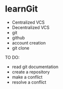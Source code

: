 # learnGit

- Centralized VCS
- Decentralized VCS
- git
- github
- account creation
- git clone

TO DO:
- read git documentation
- create a repository
- make a conflict
- resolve a conflict